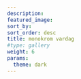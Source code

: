 ```yaml
---
description: 
featured_image: 
sort_by: 
sort_order: desc
title: monokrom vardag
#type: gallery
weight: 6
params:
  theme: dark
---
```



